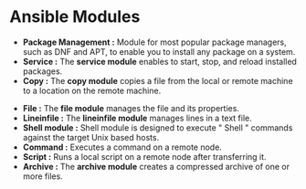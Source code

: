 # Ansible Modules

- **Package Management :** Module for most popular package managers, such as DNF and APT, to enable you to install any package on a system.
- **Service :** The **service module** enables to start, stop, and reload installed packages.
- **Copy :** The **copy module** copies a file from the local or remote machine to a location on the remote machine.

* **File :** The **file module** manages the file and its properties.
* **Lineinfile :** The **lineinfile module** manages lines in a text file.
* **Shell module :** Shell module is designed to execute " Shell " commands against the target Unix based hosts.
* **Command :** Executes a command on a remote node.
* **Script :** Runs a local script on a remote node after transferring it.
* **Archive :** The **archive module** creates a compressed archive of one or more files.
